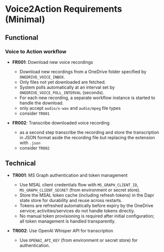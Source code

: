 
# Voice2Action Requirements (Minimal)

## Functional

### Voice to Action workflow

- **FR001**: Download new voice recordings
	- Download new recordings from a OneDrive folder specified by `ONEDRIVE_VOICE_INBOX`.
	- Only files not yet downloaded are fetched.
	- System polls automatically at an interval set by `ONEDRIVE_VOICE_POLL_INTERVAL` (seconds).
	- For each new recording, a separate workflow instance is started to handle the download.
    - only accept `audio/x-wav` and `audio/mpeg` file types
	- consider `TR001`

- **FR002**: Transcribe downloaded voice recording
    - as a second step transcribe the recording and store the transcription in JSON format aside the recording file but replacing the extension with `.json`
	- consider `TR002`

## Technical

- **TR001**: MS Graph authentication and token management
	- Use MSAL client credentials flow with `MS_GRAPH_CLIENT_ID`, `MS_GRAPH_CLIENT_SECRET` (from environment or secret store).
	- Store the MSAL token cache (including refresh tokens) in the Dapr state store for durability and reuse across restarts.
	- Tokens are refreshed automatically before expiry by the OneDrive service; activities/services do not handle tokens directly.
	- No manual token provisioning is required after initial configuration; all token management is handled transparently.

- **TR002**: Use OpenAI Whisper API for transcription
    - Use `OPENAI_API_KEY` (from environment or secret store) for authentication.


